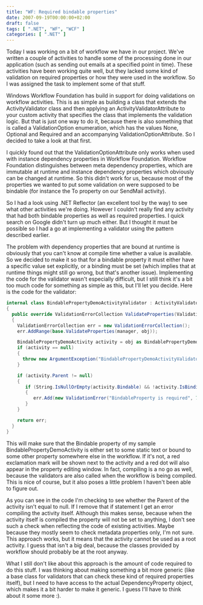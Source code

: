 ```yaml
---
title: "WF: Required bindable properties"
date: 2007-09-19T00:00:00+02:00
draft: false
tags: [ ".NET", "WF", "WCF" ]
categories: [ ".NET" ]
---
```


Today I was working on a bit of workflow we have in our project. We've written a couple of activities to handle some of the processing done in our application (such as sending out emails at a specified point in time). These activities have been working quite well, but they lacked some kind of validation on required properties or how they were used in the workflow. So I was assigned the task to implement some of that stuff.

Windows Workflow Foundation has build in support for doing validations on workflow activities. This is as simple as building a class that extends the ActivityValidator class and then applying an ActivityValidatorAttribute to your custom activity that specifies the class that implements the validation logic. But that is just one way to do it, because there is also something that is called a ValidationOption enumeration, which has the values None, Optional and Required and an accompanying ValidationOptionAttribute. So I decided to take a look at that first.

I quickly found out that the ValidationOptionAttribute only works when used with instance dependency properties in Workflow Foundation. Workflow Foundation distinguishes between meta dependency properties, which are immutable at runtime and instance dependency properties which obviously can be changed at runtime. So this didn't work for us, because most of the properties we wanted to put some validation on were supposed to be bindable (for instance the To property on our SendMail activity).

So I had a look using .NET Reflector (an excellent tool by the way) to see what other activities we're doing. However I couldn't really find any activity that had both bindable properties as well as required properties. I quick search on Google didn't turn up much either. But I thought it must be possible so I had a go at implementing a validator using the pattern described earlier.

The problem with dependency properties that are bound at runtime is obviously that you can't know at compile time whether a value is available. So we decided to make it so that for a bindable property it must either have a specific value set explicitly, or a binding must be set (which implies that at runtime things might still go wrong, but that's another issue). Implementing the code for the validator wasn't especially difficult, but I still think it's a bit too much code for something as simple as this, but I'll let you decide. Here is the code for the validator:

```csharp
internal class BindablePropertyDemoActivityValidator : ActivityValidator  
{  
  public override ValidationErrorCollection ValidateProperties(ValidationManager manager, object obj)  
  {  
    ValidationErrorCollection err = new ValidationErrorCollection();  
    err.AddRange(base.ValidateProperties(manager, obj));  

    BindablePropertyDemoActivity activity = obj as BindablePropertyDemoActivity;  
    if (activity == null)  
    {  
      throw new ArgumentException("BindablePropertyDemoActivityValidator not applied to BindablePropertyDemoActivity", "obj");  
    }  

    if (activity.Parent != null)  
    {  
       if (String.IsNullOrEmpty(activity.Bindable) && !activity.IsBindingSet(BindablePropertyDemoActivity.BindableProperty))  
       {  
          err.Add(new ValidationError("BindableProperty is required", 7000, false, "BindableProperty"));  
       }  
    }  

    return err;  
  }  
}
```

This will make sure that the Bindable property of my sample BindablePropertyDemoActivity is either set to some static text or bound to some other property somewhere else in the workflow. If it's not, a red exclamation mark will be shown next to the activity and a red dot will also appear in the property editing window. In fact, compiling is a no go as well, because the validators are also called when the workflow is being compiled. This is nice of course, but it also poses a little problem I haven't been able to figure out.

As you can see in the code I'm checking to see whether the Parent of the activity isn't equal to null. If I remove that if statement I get an error compiling the activity itself. Although this makes sense, because when the activity itself is compiled the property will not be set to anything, I don't see such a check when reflecting the code of existing activities. Maybe because they mostly seem to check metadata properties only, I'm not sure. This approach works, but it means that the activity cannot be used as a root activity. I guess that isn't a big deal, because the classes provided by workflow should probably be at the root anyway.

What I still don't like about this approach is the amount of code required to do this stuff. I was thinking about making something a bit more generic (like a base class for validators that can check these kind of required properties itself), but I need to have access to the actual DependencyProperty object, which makes it a bit harder to make it generic. I guess I'll have to think about it some more :).